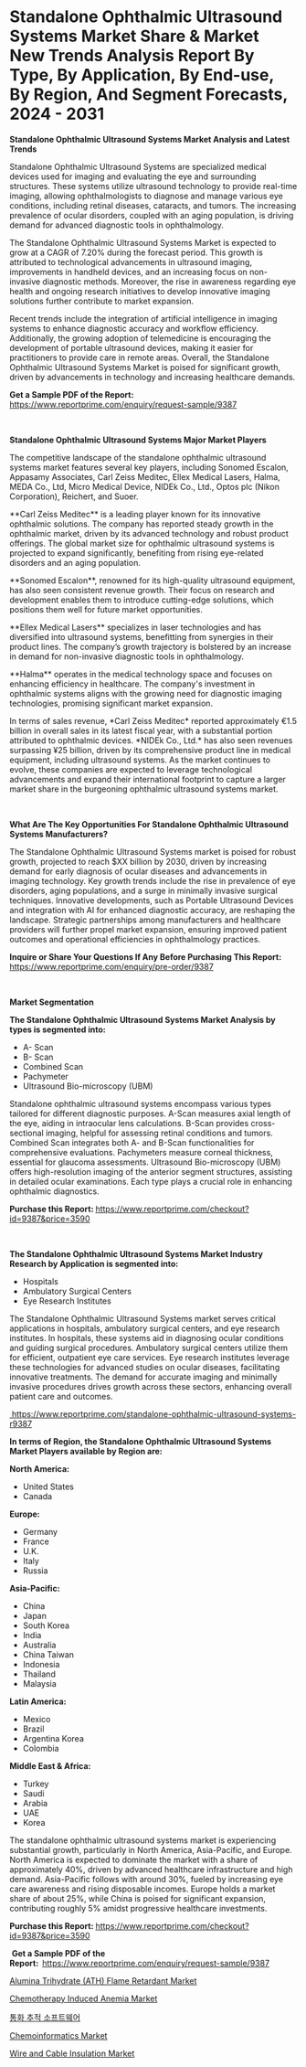 <p><h1>Standalone Ophthalmic Ultrasound Systems Market Share & Market New Trends Analysis Report By Type, By Application, By End-use, By Region, And Segment Forecasts, 2024 - 2031</h1></p><p><strong>Standalone Ophthalmic Ultrasound Systems Market Analysis and Latest Trends</strong></p>
<p><p>Standalone Ophthalmic Ultrasound Systems are specialized medical devices used for imaging and evaluating the eye and surrounding structures. These systems utilize ultrasound technology to provide real-time imaging, allowing ophthalmologists to diagnose and manage various eye conditions, including retinal diseases, cataracts, and tumors. The increasing prevalence of ocular disorders, coupled with an aging population, is driving demand for advanced diagnostic tools in ophthalmology.</p><p>The Standalone Ophthalmic Ultrasound Systems Market is expected to grow at a CAGR of 7.20% during the forecast period. This growth is attributed to technological advancements in ultrasound imaging, improvements in handheld devices, and an increasing focus on non-invasive diagnostic methods. Moreover, the rise in awareness regarding eye health and ongoing research initiatives to develop innovative imaging solutions further contribute to market expansion. </p><p>Recent trends include the integration of artificial intelligence in imaging systems to enhance diagnostic accuracy and workflow efficiency. Additionally, the growing adoption of telemedicine is encouraging the development of portable ultrasound devices, making it easier for practitioners to provide care in remote areas. Overall, the Standalone Ophthalmic Ultrasound Systems Market is poised for significant growth, driven by advancements in technology and increasing healthcare demands.</p></p>
<p><strong>Get a Sample PDF of the Report:&nbsp;</strong> <a href="https://www.reportprime.com/enquiry/request-sample/9387">https://www.reportprime.com/enquiry/request-sample/9387</a></p>
<p>&nbsp;</p>
<p><strong>Standalone Ophthalmic Ultrasound Systems Major Market Players</strong></p>
<p><p>The competitive landscape of the standalone ophthalmic ultrasound systems market features several key players, including Sonomed Escalon, Appasamy Associates, Carl Zeiss Meditec, Ellex Medical Lasers, Halma, MEDA Co., Ltd, Micro Medical Device, NIDEk Co., Ltd., Optos plc (Nikon Corporation), Reichert, and Suoer. </p><p>**Carl Zeiss Meditec** is a leading player known for its innovative ophthalmic solutions. The company has reported steady growth in the ophthalmic market, driven by its advanced technology and robust product offerings. The global market size for ophthalmic ultrasound systems is projected to expand significantly, benefiting from rising eye-related disorders and an aging population.</p><p>**Sonomed Escalon**, renowned for its high-quality ultrasound equipment, has also seen consistent revenue growth. Their focus on research and development enables them to introduce cutting-edge solutions, which positions them well for future market opportunities.</p><p>**Ellex Medical Lasers** specializes in laser technologies and has diversified into ultrasound systems, benefitting from synergies in their product lines. The company’s growth trajectory is bolstered by an increase in demand for non-invasive diagnostic tools in ophthalmology.</p><p>**Halma** operates in the medical technology space and focuses on enhancing efficiency in healthcare. The company's investment in ophthalmic systems aligns with the growing need for diagnostic imaging technologies, promising significant market expansion.</p><p>In terms of sales revenue, *Carl Zeiss Meditec* reported approximately €1.5 billion in overall sales in its latest fiscal year, with a substantial portion attributed to ophthalmic devices. *NIDEk Co., Ltd.* has also seen revenues surpassing ¥25 billion, driven by its comprehensive product line in medical equipment, including ultrasound systems. As the market continues to evolve, these companies are expected to leverage technological advancements and expand their international footprint to capture a larger market share in the burgeoning ophthalmic ultrasound systems market.</p></p>
<p>&nbsp;</p>
<p><strong>What Are The Key Opportunities For Standalone Ophthalmic Ultrasound Systems Manufacturers?</strong></p>
<p><p>The Standalone Ophthalmic Ultrasound Systems market is poised for robust growth, projected to reach $XX billion by 2030, driven by increasing demand for early diagnosis of ocular diseases and advancements in imaging technology. Key growth trends include the rise in prevalence of eye disorders, aging populations, and a surge in minimally invasive surgical techniques. Innovative developments, such as Portable Ultrasound Devices and integration with AI for enhanced diagnostic accuracy, are reshaping the landscape. Strategic partnerships among manufacturers and healthcare providers will further propel market expansion, ensuring improved patient outcomes and operational efficiencies in ophthalmology practices.</p></p>
<p><strong>Inquire or Share Your Questions If Any Before Purchasing This Report:</strong> <a href="https://www.reportprime.com/enquiry/pre-order/9387">https://www.reportprime.com/enquiry/pre-order/9387</a></p>
<p>&nbsp;</p>
<p><strong>Market Segmentation</strong></p>
<p><strong>The Standalone Ophthalmic Ultrasound Systems Market Analysis by types is segmented into:</strong></p>
<p><ul><li>A- Scan</li><li>B- Scan</li><li>Combined Scan</li><li>Pachymeter</li><li>Ultrasound Bio-microscopy (UBM)</li></ul></p>
<p><p>Standalone ophthalmic ultrasound systems encompass various types tailored for different diagnostic purposes. A-Scan measures axial length of the eye, aiding in intraocular lens calculations. B-Scan provides cross-sectional imaging, helpful for assessing retinal conditions and tumors. Combined Scan integrates both A- and B-Scan functionalities for comprehensive evaluations. Pachymeters measure corneal thickness, essential for glaucoma assessments. Ultrasound Bio-microscopy (UBM) offers high-resolution imaging of the anterior segment structures, assisting in detailed ocular examinations. Each type plays a crucial role in enhancing ophthalmic diagnostics.</p></p>
<p><strong>Purchase this Report:&nbsp;</strong><a href="https://www.reportprime.com/checkout?id=9387&price=3590">https://www.reportprime.com/checkout?id=9387&price=3590</a></p>
<p>&nbsp;</p>
<p><strong>The Standalone Ophthalmic Ultrasound Systems Market Industry Research by Application is segmented into:</strong></p>
<p><ul><li>Hospitals</li><li>Ambulatory Surgical Centers</li><li>Eye Research Institutes</li></ul></p>
<p><p>The Standalone Ophthalmic Ultrasound Systems market serves critical applications in hospitals, ambulatory surgical centers, and eye research institutes. In hospitals, these systems aid in diagnosing ocular conditions and guiding surgical procedures. Ambulatory surgical centers utilize them for efficient, outpatient eye care services. Eye research institutes leverage these technologies for advanced studies on ocular diseases, facilitating innovative treatments. The demand for accurate imaging and minimally invasive procedures drives growth across these sectors, enhancing overall patient care and outcomes.</p></p>
<p><a href="https://www.reportprime.com/standalone-ophthalmic-ultrasound-systems-r9387">&nbsp;https://www.reportprime.com/standalone-ophthalmic-ultrasound-systems-r9387</a></p>
<p><strong>In terms of Region, the Standalone Ophthalmic Ultrasound Systems Market Players available by Region are:</strong></p>
<p>
    <p> <strong> North America: </strong>
        <ul>
            <li>United States</li>
            <li>Canada</li>
        </ul>
        </p> 
    <p> <strong> Europe: </strong>
        <ul>
            <li>Germany</li>
            <li>France</li>
            <li>U.K.</li>
            <li>Italy</li>
            <li>Russia</li>
        </ul>
        </p> 
    <p> <strong> Asia-Pacific: </strong>
        <ul>
            <li>China</li>
            <li>Japan</li>
            <li>South Korea</li>
            <li>India</li>
            <li>Australia</li>
            <li>China Taiwan</li>
            <li>Indonesia</li>
            <li>Thailand</li>
            <li>Malaysia</li>
        </ul>
        </p> 
    <p> <strong> Latin America: </strong>
        <ul>
            <li>Mexico</li>
            <li>Brazil</li>
            <li>Argentina Korea</li>
            <li>Colombia</li>
        </ul>
        </p> 
    <p> <strong> Middle East & Africa: </strong>
        <ul>
            <li>Turkey</li>
            <li>Saudi</li>
            <li>Arabia</li>
            <li>UAE</li>
            <li>Korea</li>
        </ul>
    </p>
    </p>
<p><p>The standalone ophthalmic ultrasound systems market is experiencing substantial growth, particularly in North America, Asia-Pacific, and Europe. North America is expected to dominate the market with a share of approximately 40%, driven by advanced healthcare infrastructure and high demand. Asia-Pacific follows with around 30%, fueled by increasing eye care awareness and rising disposable incomes. Europe holds a market share of about 25%, while China is poised for significant expansion, contributing roughly 5% amidst progressive healthcare investments.</p></p>
<p><strong>Purchase this Report: </strong><a href="https://www.reportprime.com/checkout?id=9387&price=3590">https://www.reportprime.com/checkout?id=9387&price=3590</a></p>
<p>&nbsp;<strong>Get a Sample PDF of the Report:&nbsp;&nbsp;</strong><a href="https://www.reportprime.com/enquiry/request-sample/9387">https://www.reportprime.com/enquiry/request-sample/9387</a></p>
<p><strong></strong></p>
<p><p><a href="https://medium.com/@james.dyer67867/the-alumina-trihydrate-ath-flame-retardant-market-industry-provides-a-comprehensive-and-current-0b49d7f237e6">Alumina Trihydrate (ATH) Flame Retardant Market</a></p><p><a href="https://www.linkedin.com/pulse/global-chemotherapy-induced-anemia-market-landscape-future-g3yte?trackingId=Tto%2FnErGQqGbVqLHBIS1WQ%3D%3D">Chemotherapy Induced Anemia Market</a></p><p><a href="https://github.com/sougarounis/Market-Research-Report-List-6/blob/main/27462886125.md">통화 추적 소프트웨어</a></p><p><a href="https://www.linkedin.com/pulse/chemoinformatics-market-size-segmentation-trends-growth-analysis-crpye?trackingId=N7cxkVd%2BS4%2B8DcusMCLA2g%3D%3D">Chemoinformatics Market</a></p><p><a href="https://issuu.com/reportprime-2/docs/wire-and-cable-insulation-market-si_ae27c60c992a2e">Wire and Cable Insulation Market</a></p></p>